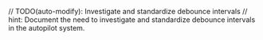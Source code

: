 // TODO(auto-modify): Investigate and standardize debounce intervals
// hint: Document the need to investigate and standardize debounce intervals in the autopilot system.
